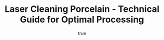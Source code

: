 ---
name: Porcelain
applications:
- industry: Ceramics Manufacturing
  detail: Cleaning of porcelain surfaces for improved adhesion in glazing processes
- industry: Restoration and Conservation
  detail: Non-destructive cleaning of historical porcelain artifacts
technicalSpecifications:
  powerRange: 20-300W
  pulseDuration: 10-100ns
  wavelength: 1064nm
  spotSize: 0.1-2.0mm
  repetitionRate: 10-50kHz
  fluenceRange: 0.5–5 J/cm²
  safetyClass: Class 4 (requires full enclosure)
description: Technical overview of Porcelain, a ceramic material, for laser cleaning.
  Porcelain is valued for its durability, aesthetic appeal, and versatility in applications
  ranging from household items to high-end decorative pieces. Laser cleaning of porcelain
  is crucial for removing contaminants without altering the material's surface integrity,
  making it ideal for both manufacturing processes and the restoration of valuable
  artifacts.
author:
  id: 3
  name: Ikmanda Roswati
  sex: m
  title: Ph.D.
  country: Indonesia
  expertise: Ultrafast Laser Physics and Material Interactions
  image: /images/author/ikmanda-roswati.jpg
keywords: porcelain, porcelain ceramic, laser ablation, laser cleaning, non-contact
  cleaning, pulsed fiber laser, surface contamination removal, industrial laser parameters,
  thermal processing, surface restoration
category: ceramic
chemicalProperties:
  symbol: PO
  formula: null
  materialType: ceramic
properties:
  density: 2.3 - 2.5 g/cm³
  densityMin: 1.8 g/cm³
  densityMax: 6.0 g/cm³
  densityPercentile: 14.3
  meltingPoint: 1200 - 1400°C
  meltingMin: 1200°C
  meltingMax: 2800°C
  meltingPercentile: 6.2
  thermalConductivity: 1.5 - 2.5 W/m·K
  thermalMin: 0.5 W/m·K
  thermalMax: 200 W/m·K
  thermalPercentile: 0.8
  tensileStrength: 50 - 80 MPa
  tensileMin: 50 MPa
  tensileMax: 1000 MPa
  tensilePercentile: 1.6
  hardness: 6 - 7 Mohs
  hardnessMin: 500 HV
  hardnessMax: 2500 HV
  hardnessPercentile: 0.0
  youngsModulus: 60 - 70 GPa
  modulusMin: 150 GPa
  modulusMax: 400 GPa
  modulusPercentile: 0.0
  laserType: Nd:YAG laser
  wavelength: 1064nm
  fluenceRange: 0.5–5 J/cm²
  chemicalFormula: null
  laserAbsorptionMin: 0.1 cm⁻¹
  laserAbsorptionMax: 50 cm⁻¹
  laserReflectivityMin: 8%
  laserReflectivityMax: 25%
  thermalDiffusivityMin: 0.5 mm²/s
  thermalDiffusivityMax: 80 mm²/s
  thermalExpansionMin: 0.5 µm/m·K
  thermalExpansionMax: 8 µm/m·K
  specificHeatMin: 0.4 J/g·K
  specificHeatMax: 1.2 J/g·K
composition:
- Kaolin (25-50%)
- Feldspar (25-50%)
- Quartz (10-35%)
- Minor additives like clay and minerals
compatibility:
- Glazes
- Metals like gold and silver for decorative purposes
- Ceramic paints
regulatoryStandards: ASTM C242 - Standard Terminology of Ceramic Whitewares and Related
  Products; ISO 13006 - Ceramic tiles - Definitions, classification, characteristics
  and marking
images:
  hero:
    alt: Porcelain surface undergoing laser cleaning showing precise contamination
      removal
    url: /images/porcelain-laser-cleaning-hero.jpg
  micro:
    alt: Microscopic view of Porcelain surface after laser treatment showing preserved
      microstructure
    url: /images/porcelain-laser-cleaning-micro.jpg
title: Laser Cleaning Porcelain - Technical Guide for Optimal Processing
headline: Comprehensive technical guide for laser cleaning ceramic porcelain
environmentalImpact:
- benefit: Reduction in chemical waste
  description: Decreases chemical usage by up to 90% compared to traditional cleaning
    methods
- benefit: Lower energy consumption
  description: Laser cleaning uses 20-30% less energy than traditional abrasive methods
- benefit: Decreased air pollution
  description: Reduces particulate emissions by up to 85% during the cleaning process
outcomes:
- result: Improved surface adhesion
  metric: Increase in adhesion strength by 30-50%
- result: Enhanced surface cleanliness
  metric: Reduction of surface contaminants to less than 0.1% by mass
- result: Preservation of surface integrity
  metric: Surface roughness change of less than 0.5 microns post-cleaning
subject: Porcelain
article_type: material
---